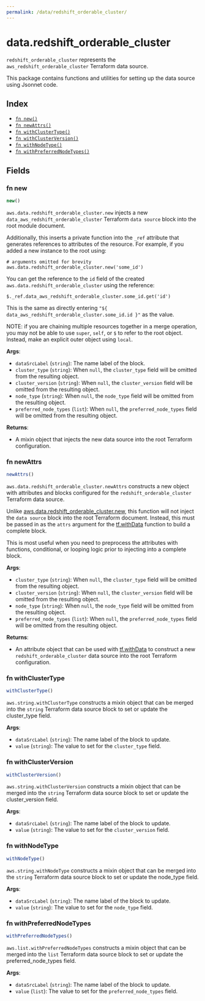 ```yaml
---
permalink: /data/redshift_orderable_cluster/
---
```


# data.redshift_orderable_cluster

`redshift_orderable_cluster` represents the `aws_redshift_orderable_cluster` Terraform data source.



This package contains functions and utilities for setting up the data source using Jsonnet code.


## Index

* [`fn new()`](#fn-new)
* [`fn newAttrs()`](#fn-newattrs)
* [`fn withClusterType()`](#fn-withclustertype)
* [`fn withClusterVersion()`](#fn-withclusterversion)
* [`fn withNodeType()`](#fn-withnodetype)
* [`fn withPreferredNodeTypes()`](#fn-withpreferrednodetypes)

## Fields

### fn new

```ts
new()
```


`aws.data.redshift_orderable_cluster.new` injects a new `data_aws_redshift_orderable_cluster` Terraform `data source`
block into the root module document.

Additionally, this inserts a private function into the `_ref` attribute that generates references to attributes of the
resource. For example, if you added a new instance to the root using:

    # arguments omitted for brevity
    aws.data.redshift_orderable_cluster.new('some_id')

You can get the reference to the `id` field of the created `aws.data.redshift_orderable_cluster` using the reference:

    $._ref.data_aws_redshift_orderable_cluster.some_id.get('id')

This is the same as directly entering `"${ data_aws_redshift_orderable_cluster.some_id.id }"` as the value.

NOTE: if you are chaining multiple resources together in a merge operation, you may not be able to use `super`, `self`,
or `$` to refer to the root object. Instead, make an explicit outer object using `local`.

**Args**:
  - `dataSrcLabel` (`string`): The name label of the block.
  - `cluster_type` (`string`):  When `null`, the `cluster_type` field will be omitted from the resulting object.
  - `cluster_version` (`string`):  When `null`, the `cluster_version` field will be omitted from the resulting object.
  - `node_type` (`string`):  When `null`, the `node_type` field will be omitted from the resulting object.
  - `preferred_node_types` (`list`):  When `null`, the `preferred_node_types` field will be omitted from the resulting object.

**Returns**:
- A mixin object that injects the new data source into the root Terraform configuration.


### fn newAttrs

```ts
newAttrs()
```


`aws.data.redshift_orderable_cluster.newAttrs` constructs a new object with attributes and blocks configured for the `redshift_orderable_cluster`
Terraform data source.

Unlike [aws.data.redshift_orderable_cluster.new](#fn-new), this function will not inject the `data source`
block into the root Terraform document. Instead, this must be passed in as the `attrs` argument for the
[tf.withData](https://github.com/tf-libsonnet/core/tree/main/docs#fn-withdata) function to build a complete block.

This is most useful when you need to preprocess the attributes with functions, conditional, or looping logic prior to
injecting into a complete block.

**Args**:
  - `cluster_type` (`string`):  When `null`, the `cluster_type` field will be omitted from the resulting object.
  - `cluster_version` (`string`):  When `null`, the `cluster_version` field will be omitted from the resulting object.
  - `node_type` (`string`):  When `null`, the `node_type` field will be omitted from the resulting object.
  - `preferred_node_types` (`list`):  When `null`, the `preferred_node_types` field will be omitted from the resulting object.

**Returns**:
  - An attribute object that can be used with [tf.withData](https://github.com/tf-libsonnet/core/tree/main/docs#fn-withdata) to construct a new `redshift_orderable_cluster` data source into the root Terraform configuration.


### fn withClusterType

```ts
withClusterType()
```

`aws.string.withClusterType` constructs a mixin object that can be merged into the `string`
Terraform data source block to set or update the cluster_type field.



**Args**:
  - `dataSrcLabel` (`string`): The name label of the block to update.
  - `value` (`string`): The value to set for the `cluster_type` field.


### fn withClusterVersion

```ts
withClusterVersion()
```

`aws.string.withClusterVersion` constructs a mixin object that can be merged into the `string`
Terraform data source block to set or update the cluster_version field.



**Args**:
  - `dataSrcLabel` (`string`): The name label of the block to update.
  - `value` (`string`): The value to set for the `cluster_version` field.


### fn withNodeType

```ts
withNodeType()
```

`aws.string.withNodeType` constructs a mixin object that can be merged into the `string`
Terraform data source block to set or update the node_type field.



**Args**:
  - `dataSrcLabel` (`string`): The name label of the block to update.
  - `value` (`string`): The value to set for the `node_type` field.


### fn withPreferredNodeTypes

```ts
withPreferredNodeTypes()
```

`aws.list.withPreferredNodeTypes` constructs a mixin object that can be merged into the `list`
Terraform data source block to set or update the preferred_node_types field.



**Args**:
  - `dataSrcLabel` (`string`): The name label of the block to update.
  - `value` (`list`): The value to set for the `preferred_node_types` field.
